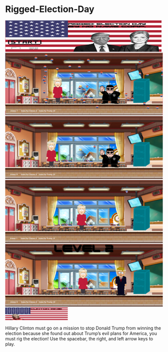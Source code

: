 # Rigged-Election-Day
<img src="https://github.com/EldonWu/Rigged-Election-Day/blob/master/CaptureT.PNG" width="500" height="100">
<img src="https://github.com/EldonWu/Rigged-Election-Day/blob/master/Capture2.PNG">
<img src="https://github.com/EldonWu/Rigged-Election-Day/blob/master/Capture4.PNG">
<img src="https://github.com/EldonWu/Rigged-Election-Day/blob/master/Capture3.PNG">
<img src="https://github.com/EldonWu/Rigged-Election-Day/blob/master/Capture1.PNG">
<img src="https://github.com/EldonWu/Rigged-Election-Day/blob/master/CaptureEnd.PNG" width="200" height="40">
<p>Hillary Clinton must go on a mission to stop Donald Trump from winning the election because she found out about Trump’s evil plans for America, you must rig the election! Use the spacebar, the right, and left arrow keys to play.</p>
